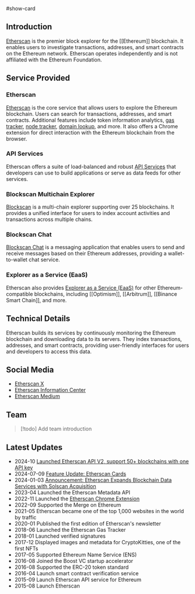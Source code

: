 #show-card 

## Introduction

[Etherscan](https://etherscan.io/) is the premier block explorer for the [[Ethereum]] blockchain. It enables users to investigate transactions, addresses, and smart contracts on the Ethereum network. Etherscan operates independently and is not affiliated with the Ethereum Foundation.

## Service Provided

### Etherscan

[Etherscan](https://etherscan.io/) is the core service that allows users to explore the Ethereum blockchain. Users can search for transactions, addresses, and smart contracts. Additional features include token information analytics, [gas tracker](https://etherscan.io/gastracker), [node tracker](https://etherscan.io/nodetracker), [domain lookup](https://etherscan.io/name-lookup), and more. It also offers a Chrome extension for direct interaction with the Ethereum blockchain from the browser.

### API Services

Etherscan offers a suite of load-balanced and robust [API Services](https://docs.etherscan.io/) that developers can use to build applications or serve as data feeds for other services.

### Blockscan Multichain Explorer

[Blockscan](https://blockscan.com/) is a multi-chain explorer supporting over 25 blockchains. It provides a unified interface for users to index account activities and transactions across multiple chains.

### Blockscan Chat

[Blockscan Chat](https://chat.blockscan.com/start) is a messaging application that enables users to send and receive messages based on their Ethereum addresses, providing a wallet-to-wallet chat service.


### Explorer as a Service (EaaS)

Etherscan also provides [Explorer as a Service (EaaS)](https://etherscan.io/eaas) for other Ethereum-compatible blockchains, including [[Optimism]], [[Arbitrum]], [[Binance Smart Chain]], and more.


## Technical Details

Etherscan builds its services by continuously monitoring the Ethereum blockchain and downloading data to its servers. They index transactions, addresses, and smart contracts, providing user-friendly interfaces for users and developers to access this data.

## Social Media

- [Etherscan X](https://x.com/etherscan)
- [Etherscan Information Center](https://info.etherscan.com/)
- [Etherscan Medium](https://medium.com/etherscan-blog)

## Team

>[!todo]
> Add team introduction

## Latest Updates

- 2024-10 [Launched Etherscan API V2, support 50+ blockchains with one API key](https://cointelegraph.com/news/etherscan-drops-v2-unifies-api-for-over-50-blockchains)
- 2024-07-09 [Feature Update: Etherscan Cards](https://info.etherscan.com/cards/)
- 2024-01-03 [Announcement: Etherscan Expands Blockchain Data Services with Solscan Acquisition](https://info.etherscan.com/solscan-acquisition/)
- 2023-04 Launched the Etherscan Metadata API
- 2022-11 Launched the [Etherscan Chrome Extension](https://chromewebstore.google.com/detail/etherscan/joeoaocmnapjmkhjndfflecmdaldkpbn)
- 2022-09 Supported the Merge on Ethereum
- 2021-05 Etherscan became one of the top 1,000 websites in the world by traffic
- 2020-01 Published the first edition of Etherscan's newsletter
- 2018-06 Launched the Etherscan Gas Tracker
- 2018-01 Launched verified signatures
- 2017-12 Displayed images and metadata for CryptoKitties, one of the first NFTs
- 2017-05 Supported Ethereum Name Service (ENS)
- 2016-08 Joined the Boost VC startup accelerator
- 2016-08 Supported the ERC-20 token standard
- 2016-04 Launch smart contract verification service
- 2015-09 Launch Etherscan API service for Ethereum
- 2015-08 Launch Etherscan